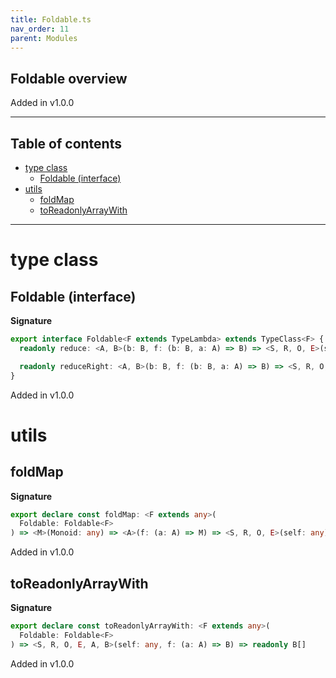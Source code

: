 ```yaml
---
title: Foldable.ts
nav_order: 11
parent: Modules
---
```


## Foldable overview

Added in v1.0.0

---

<h2 class="text-delta">Table of contents</h2>

- [type class](#type-class)
  - [Foldable (interface)](#foldable-interface)
- [utils](#utils)
  - [foldMap](#foldmap)
  - [toReadonlyArrayWith](#toreadonlyarraywith)

---

# type class

## Foldable (interface)

**Signature**

```ts
export interface Foldable<F extends TypeLambda> extends TypeClass<F> {
  readonly reduce: <A, B>(b: B, f: (b: B, a: A) => B) => <S, R, O, E>(self: Kind<F, S, R, O, E, A>) => B

  readonly reduceRight: <A, B>(b: B, f: (b: B, a: A) => B) => <S, R, O, E>(self: Kind<F, S, R, O, E, A>) => B
}
```

Added in v1.0.0

# utils

## foldMap

**Signature**

```ts
export declare const foldMap: <F extends any>(
  Foldable: Foldable<F>
) => <M>(Monoid: any) => <A>(f: (a: A) => M) => <S, R, O, E>(self: any) => M
```

Added in v1.0.0

## toReadonlyArrayWith

**Signature**

```ts
export declare const toReadonlyArrayWith: <F extends any>(
  Foldable: Foldable<F>
) => <S, R, O, E, A, B>(self: any, f: (a: A) => B) => readonly B[]
```

Added in v1.0.0
